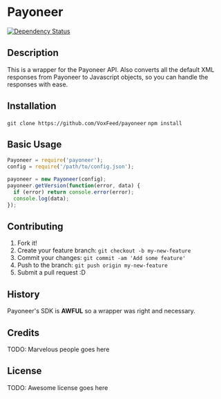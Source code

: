
# Payoneer

[![Dependency Status](https://img.shields.io/david/VoxFeed/payoneer-client.svg?style=flat-square)](https://david-dm.org/Voxfeed/payoneer-client)


## Description

This is a wrapper for the Payoneer API. Also converts all the default XML responses
from Payoneer to Javascript objects, so you can handle the responses with ease.

## Installation

`git clone https://github.com/VoxFeed/payoneer`
`npm install`

## Basic Usage

```javascript
Payoneer = require('payoneer');
config = require('/path/to/config.json');

payoneer = new Payoneer(config);
payoneer.getVersion(function(error, data) {
  if (error) return console.error(error);
  console.log(data);
});
```

## Contributing

1. Fork it!
2. Create your feature branch: `git checkout -b my-new-feature`
3. Commit your changes: `git commit -am 'Add some feature'`
4. Push to the branch: `git push origin my-new-feature`
5. Submit a pull request :D

## History

Payoneer's SDK is **AWFUL** so a wrapper was right and necessary.

## Credits

TODO: Marvelous people goes here

## License

TODO: Awesome license goes here
